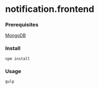 # notification.frontend

### Prerequisites
[MongoDB](https://docs.mongodb.org/manual/installation)

### Install

```
npm install
```

### Usage

```
gulp
```
